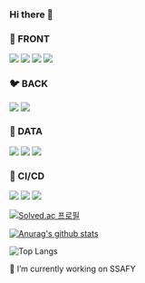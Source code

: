 ### Hi there 👋

### 🌼 FRONT

<img src="https://img.shields.io/badge/html5-E34F26?style=for-the-badge&logo=html5&logoColor=white"> <img src="https://img.shields.io/badge/css-1572B6?style=for-the-badge&logo=css3&logoColor=white"> <img src="https://img.shields.io/badge/react.js-#61DAFB?style=for-the-badge&logo=vue.js&logoColor=white"> <img src="https://img.shields.io/badge/JavaScript-F7DF1E?style=for-the-badge&logo=JavaScript&logoColor=white">

### 🐦 BACK

<img src="https://img.shields.io/badge/python-3776AB?style=for-the-badge&logo=python&logoColor=white"> <img src="https://img.shields.io/badge/django-092E20?style=for-the-badge&logo=django&logoColor=white"> 

### 🧸 DATA

<img src="https://img.shields.io/badge/python-3776AB?style=for-the-badge&logo=python&logoColor=white"> <img src="https://img.shields.io/badge/SQLite-003B57?style=for-the-badge&logo=SQLite&logoColor=white"> <img src="https://img.shields.io/badge/MySQL-4479A1?style=for-the-badge&logo=MySQL&logoColor=white"> 

### 🥑 CI/CD

<img src="https://img.shields.io/badge/Git-F05032?style=for-the-badge&logo=Git&logoColor=white"> <img src="https://img.shields.io/badge/Docker-2496ED?style=for-the-badge&logo=Docker&logoColor=white"> <img src="https://img.shields.io/badge/Jenkins-D24939?style=for-the-badge&logo=Jenkins&logoColor=white"> 

[![Solved.ac
프로필](http://mazassumnida.wtf/api/v2/generate_badge?boj=beckhem96)](https://solved.ac/beckhem96)

[![Anurag's github stats](https://github-readme-stats.vercel.app/api?username=beckhem96)](https://github.com/anuraghazra/github-readme-stats)


![Top Langs](https://github-readme-stats.vercel.app/api/top-langs/?username=beckhem96&layout=demo&theme=cobalt)





 🔭 I’m currently working on SSAFY
